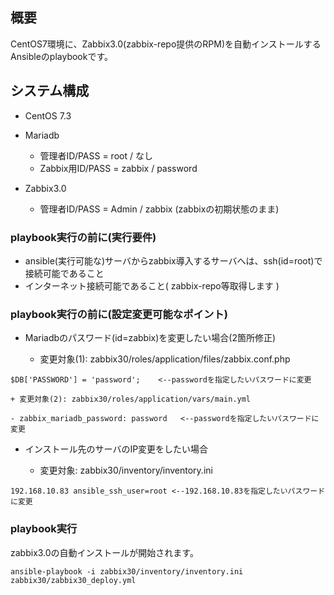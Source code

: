 ## 概要 

CentOS7環境に、Zabbix3.0(zabbix-repo提供のRPM)を自動インストールするAnsibleのplaybookです。

## システム構成

* CentOS 7.3
* Mariadb
	+ 管理者ID/PASS = root / なし
	+ Zabbix用ID/PASS = zabbix / password 

* Zabbix3.0
	+ 管理者ID/PASS = Admin / zabbix  (zabbixの初期状態のまま)

### playbook実行の前に(実行要件)

* ansible(実行可能な)サーバからzabbix導入するサーバへは、ssh(id=root)で接続可能であること
* インターネット接続可能であること( zabbix-repo等取得します )

### playbook実行の前に(設定変更可能なポイント)

* Mariadbのパスワード(id=zabbix)を変更したい場合(2箇所修正)
 
	+ 変更対象(1): zabbix30/roles/application/files/zabbix.conf.php
```
$DB['PASSWORD'] = 'password';    <--passwordを指定したいパスワードに変更
```

	+ 変更対象(2): zabbix30/roles/application/vars/main.yml
```
- zabbix_mariadb_password: password   <--passwordを指定したいパスワードに変更
```

* インストール先のサーバのIP変更をしたい場合 

	+ 変更対象: zabbix30/inventory/inventory.ini
```
192.168.10.83 ansible_ssh_user=root <--192.168.10.83を指定したいパスワードに変更
```

### playbook実行

zabbix3.0の自動インストールが開始されます。

```
ansible-playbook -i zabbix30/inventory/inventory.ini zabbix30/zabbix30_deploy.yml
```

